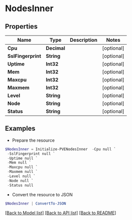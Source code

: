 # NodesInner
## Properties

Name | Type | Description | Notes
------------ | ------------- | ------------- | -------------
**Cpu** | **Decimal** |  | [optional] 
**SslFingerprint** | **String** |  | [optional] 
**Uptime** | **Int32** |  | [optional] 
**Mem** | **Int32** |  | [optional] 
**Maxcpu** | **Int32** |  | [optional] 
**Maxmem** | **Int32** |  | [optional] 
**Level** | **String** |  | [optional] 
**Node** | **String** |  | [optional] 
**Status** | **String** |  | [optional] 

## Examples

- Prepare the resource
```powershell
$NodesInner = Initialize-PVENodesInner  -Cpu null `
 -SslFingerprint null `
 -Uptime null `
 -Mem null `
 -Maxcpu null `
 -Maxmem null `
 -Level null `
 -Node null `
 -Status null
```

- Convert the resource to JSON
```powershell
$NodesInner | ConvertTo-JSON
```

[[Back to Model list]](../README.md#documentation-for-models) [[Back to API list]](../README.md#documentation-for-api-endpoints) [[Back to README]](../README.md)

